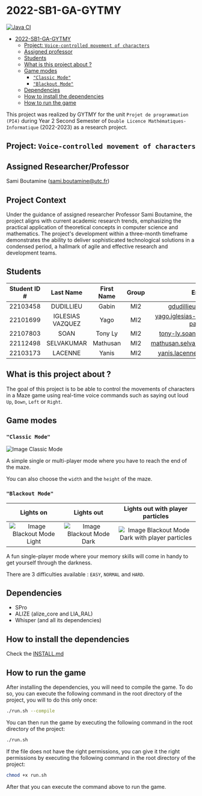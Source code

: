 # 2022-SB1-GA-GYTMY
[![Java CI](https://github.com/mathusanMe/Amaze-Voice-Lab/actions/workflows/main.yml/badge.svg)](https://github.com/mathusanMe/Amaze-Voice-Lab/actions/workflows/main.yml)
- [2022-SB1-GA-GYTMY](#2022-sb1-ga-gytmy)
  - [Project: `Voice-controlled movement of characters`](#project-voice-controlled-movement-of-characters)
  - [Assigned professor](#assigned-professor)
  - [Students](#students)
  - [What is this project about ?](#what-is-this-project-about-)
  - [Game modes](#game-modes)
    - [`"Classic Mode"`](#classic-mode)
    - [`"Blackout Mode"`](#blackout-mode)
  - [Dependencies](#dependencies)
  - [How to install the dependencies](#how-to-install-the-dependencies)
  - [How to run the game](#how-to-run-the-game)

This project was realized by GYTMY for the unit `Projet de programmation (PI4)` during Year 2 Second Semester of `Double Licence Mathématiques-Informatique` (2022-2023) as a research project.

## Project: `Voice-controlled movement of characters`

## Assigned Researcher/Professor

Sami Boutamine (<sami.boutamine@utc.fr>)

## Project Context
Under the guidance of assigned researcher Professor Sami Boutamine, the project aligns with current academic research trends, emphasizing the practical application of theoretical concepts in computer science and mathematics. The project's development within a three-month timeframe demonstrates the ability to deliver sophisticated technological solutions in a condensed period, a hallmark of agile and effective research and development teams.

## Students

| Student ID # |    Last Name     | First Name | Group |                 Email                  |
| :----------: | :--------------: | :--------: | :---: | :------------------------------------: |
|   22103458   |    DUDILLIEU     |   Gabin    |  MI2  |         <gdudillieu@gmail.com>         |
|   22101699   | IGLESIAS VAZQUEZ |    Yago    |  MI2  | <yago.iglesias-vazquez@etu.u-paris.fr> |
|   22107803   |       SOAN       |  Tony Ly   |  MI2  |     <tony-ly.soan@etu.u-paris.fr>      |
|   22112498   |    SELVAKUMAR    |  Mathusan  |  MI2  |    <mathusan.selvakumar@gmail.com>     |
|   22103173   |     LACENNE      |   Yanis    |  MI2  |     <yanis.lacenne@etu.u-paris.fr>     |

## What is this project about ?

The goal of this project is to be able to control the movements of characters in a Maze game using real-time voice commands such as saying out loud `Up`, `Down`, `Left` or `Right`.

## Game modes

### `"Classic Mode"`

![Image Classic Mode](images/Classic.png)

A simple single or multi-player mode where you have to reach the end of the maze.

You can also choose the `width` and the `height` of the maze.

### `"Blackout Mode"`

|                         Lights on                          |                        Lights out                        |                          Lights out with player particles                           |
| :--------------------------------------------------------: | :------------------------------------------------------: | :---------------------------------------------------------------------------------: |
| ![Image Blackout Mode Light](images/BlackoutLight.png) | ![Image Blackout Mode Dark](images/BlackoutDark.png) | ![Image Blackout Mode Dark with player particles](images/BlackoutDarkParticles.png) |

A fun single-player mode where your memory skills will come in handy to get yourself through the darkness.

There are 3 difficulties available : `EASY`, `NORMAL` and `HARD`.

## Dependencies

- SPro
- ALIZE (alize_core and LIA_RAL)
- Whisper (and all its dependencies)

## How to install the dependencies

Check the [INSTALL.md](INSTALL.md)

## How to run the game

After installing the dependencies, you will need to compile the game. To do so, you can execute the following command in the root directory of the project, you will to do this only once:

```bash
./run.sh --compile
```

You can then run the game by executing the following command in the root directory of the project:

```bash
./run.sh
```

If the file does not have the right permissions, you can give it the right permissions by executing the following command in the root directory of the project:

```bash
chmod +x run.sh
```

After that you can execute the command above to run the game.
